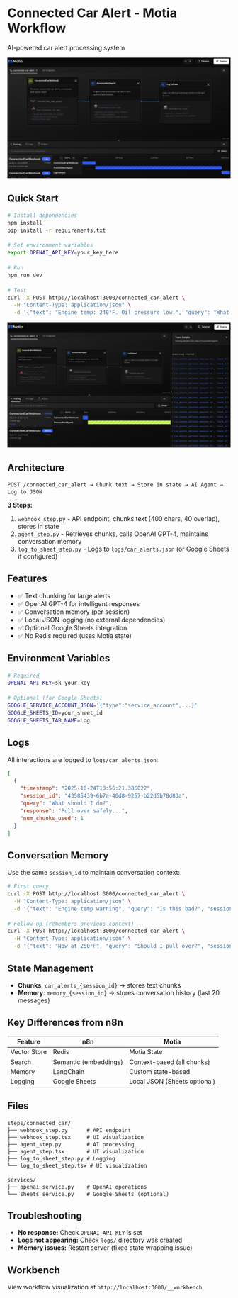 # Connected Car Alert - Motia Workflow

AI-powered car alert processing system

![Connected Car Alert Workflow](./docs/img/workbench.png)

## Quick Start

```bash
# Install dependencies
npm install
pip install -r requirements.txt

# Set environment variables
export OPENAI_API_KEY=your_key_here

# Run
npm run dev

# Test
curl -X POST http://localhost:3000/connected_car_alert \
  -H "Content-Type: application/json" \
  -d '{"text": "Engine temp: 240°F. Oil pressure low.", "query": "What should I do?"}'
```

![Connected Car Alert Traces](./docs/img/traces.png)

## Architecture

```
POST /connected_car_alert → Chunk text → Store in state → AI Agent → Log to JSON
```

**3 Steps:**
1. `webhook_step.py` - API endpoint, chunks text (400 chars, 40 overlap), stores in state
2. `agent_step.py` - Retrieves chunks, calls OpenAI GPT-4, maintains conversation memory
3. `log_to_sheet_step.py` - Logs to `logs/car_alerts.json` (or Google Sheets if configured)

## Features

- ✅ Text chunking for large alerts
- ✅ OpenAI GPT-4 for intelligent responses
- ✅ Conversation memory (per session)
- ✅ Local JSON logging (no external dependencies)
- ✅ Optional Google Sheets integration
- ✅ No Redis required (uses Motia state)

## Environment Variables

```bash
# Required
OPENAI_API_KEY=sk-your-key

# Optional (for Google Sheets)
GOOGLE_SERVICE_ACCOUNT_JSON='{"type":"service_account",...}'
GOOGLE_SHEETS_ID=your_sheet_id
GOOGLE_SHEETS_TAB_NAME=Log
```

## Logs

All interactions are logged to `logs/car_alerts.json`:

```json
[
  {
    "timestamp": "2025-10-24T10:56:21.386022",
    "session_id": "43585439-6b7a-40d8-9257-b22d5b78d83a",
    "query": "What should I do?",
    "response": "Pull over safely...",
    "num_chunks_used": 1
  }
]
```

## Conversation Memory

Use the same `session_id` to maintain conversation context:

```bash
# First query
curl -X POST http://localhost:3000/connected_car_alert \
  -H "Content-Type: application/json" \
  -d '{"text": "Engine temp warning", "query": "Is this bad?", "session_id": "my-session"}'

# Follow-up (remembers previous context)
curl -X POST http://localhost:3000/connected_car_alert \
  -H "Content-Type: application/json" \
  -d '{"text": "Now at 250°F", "query": "Should I pull over?", "session_id": "my-session"}'
```

## State Management

- **Chunks**: `car_alerts_{session_id}` → stores text chunks
- **Memory**: `memory_{session_id}` → stores conversation history (last 20 messages)

## Key Differences from n8n

| Feature | n8n | Motia |
|---------|-----|-------|
| Vector Store | Redis | Motia State |
| Search | Semantic (embeddings) | Context-based (all chunks) |
| Memory | LangChain | Custom state-based |
| Logging | Google Sheets | Local JSON (Sheets optional) |

## Files

```
steps/connected_car/
├── webhook_step.py      # API endpoint
├── webhook_step.tsx     # UI visualization
├── agent_step.py        # AI processing
├── agent_step.tsx       # UI visualization
├── log_to_sheet_step.py # Logging
└── log_to_sheet_step.tsx # UI visualization

services/
├── openai_service.py    # OpenAI operations
└── sheets_service.py    # Google Sheets (optional)
```

## Troubleshooting

- **No response:** Check `OPENAI_API_KEY` is set
- **Logs not appearing:** Check `logs/` directory was created
- **Memory issues:** Restart server (fixed state wrapping issue)

## Workbench

View workflow visualization at `http://localhost:3000/__workbench`
